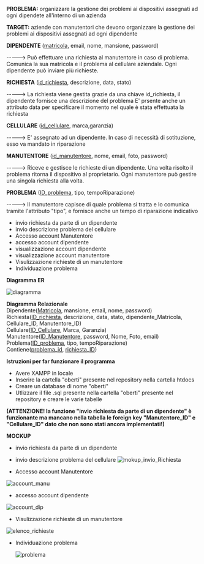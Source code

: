 **PROBLEMA:**
organizzare la gestione dei problemi ai dispositivi assegnati ad ogni dipendete all'interno di un azienda 

**TARGET:**
aziende con manutentori  che devono organizzare la gestione dei problemi ai dispositivi assegnati ad ogni dipendente


**DIPENDENTE**
(<ins>matricola</ins>, email, nome, mansione, password)

-----> Può effettuare una richiesta al manutentore in caso di problema.
       Comunica la sua matricola e  il problema al cellulare aziendale.
       Ogni dipendente può inviare più richieste.
       
**RICHIESTA**
(<ins>id_richiesta</ins>, descrizione, data, stato)

-----> La richiesta viene gestita grazie da una chiave id_richiesta, il dipendente fornisce una descrizione del problema 
       E' prsente anche un attributo data per specificare il momento nel quale è stata effettuata la richiesta
       
**CELLULARE**
(<ins>id_cellulare</ins>, marca,garanzia)

----->  E' assegnato ad un dipendente. In caso di necessità di sotituzione, esso va mandato in riparazione

**MANUTENTORE**
(<ins>id_manutentore</ins>, nome, email, foto, password)

----->  Riceve e gestisce le richieste di un dipendente. Una volta risolto il problema ritorna il dispositivo al proprietario.
        Ogni manutentore può gestire una singola richiesta alla volta.

**PROBLEMA**
(<ins>ID_problema</ins>, tipo, tempoRiparazione)

-----> Il manutentore capisce di quale problema si tratta e lo comunica tramite l'attributo "tipo", e fornisce anche un tempo di riparazione 
       indicativo

- invio richiesta da parte di un dipendente
- invio descrizione problema del cellulare
- Accesso account Manutentore
- accesso account dipendente
- visualizzazione account dipendente
- visualizzazione account manutentore
- Visulizzazione richieste di un manutentore
- Individuazione problema


**Diagramma ER**

![diagramma](https://github.com/ObertiFabio/assistenzaTelefoni/assets/101709153/116f37ac-caee-4896-a571-01fc445ecf40)




**Diagramma Relazionale**<br>
Dipendente(<ins>Matricola</ins>, mansione, email, nome, password)<br>
Richiesta(<ins>ID_richiesta</ins>, descrizione, data, stato, dipendente_Matricola, Cellulare_ID, Manutentore_ID)<br>
Cellulare(<ins>ID_Cellulare</ins>, Marca, Garanzia)<br>
Manutentore(<ins>ID_Manutentore</ins>, password, Nome, Foto, email)<br>
Problema(<ins>ID_problema</ins>, tipo, tempoRiparazione)<br>
Contiene(<ins>problema_id</ins>, <ins>richiesta_ID</ins>)<br>

**Istruzioni per far funzionare il programma**
- Avere XAMPP in locale
- Inserire la cartella "oberti" presente nel repository nella cartella htdocs
- Creare un database di nome "oberti"
- Utlizzare il file .sql presente nella cartella "oberti" presente nel repository e creare le varie tabelle
  
**(ATTENZIONE! la funzione "invio richiesta da parte di un dipendente" è funzionante ma mancano nella tabella le foreign key "Manutentore_ID" e "Cellulare_ID" dato che non sono stati ancora implementati!)**

**MOCKUP**
- invio richiesta da parte di un dipendente
- invio descrizione problema del cellulare
![mokup_invio_Richiesta](https://github.com/ObertiFabio/assistenzaTelefoni/assets/101709153/a5df0d14-0248-44ca-b59d-085c61040692)

- Accesso account Manutentore

![account_manu](https://github.com/ObertiFabio/assistenzaTelefoni/assets/101709153/eba1c1b1-f396-44f4-8528-e8cef579c067)

- accesso account dipendente
  
![account_dip](https://github.com/ObertiFabio/assistenzaTelefoni/assets/101709153/61fe4b1b-7bdb-48ad-a124-bea73aaf2b6a)


- Visulizzazione richieste di un manutentore
 
![elenco_richieste](https://github.com/ObertiFabio/assistenzaTelefoni/assets/101709153/0c5f0d5e-0ae0-4473-9627-05907aa9e3f7)


- Individuazione problema

  ![problema](https://github.com/ObertiFabio/assistenzaTelefoni/assets/101709153/cf5917b3-aa9c-4bc1-9667-c18c2bfbf260)


